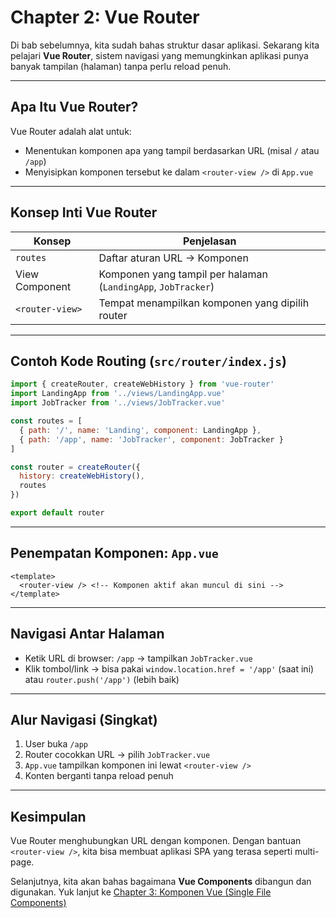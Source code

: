 # Chapter 2: Vue Router

Di bab sebelumnya, kita sudah bahas struktur dasar aplikasi. Sekarang kita pelajari **Vue Router**, sistem navigasi yang memungkinkan aplikasi punya banyak tampilan (halaman) tanpa perlu reload penuh.

---

## Apa Itu Vue Router?

Vue Router adalah alat untuk:
- Menentukan komponen apa yang tampil berdasarkan URL (misal `/` atau `/app`)
- Menyisipkan komponen tersebut ke dalam `<router-view />` di `App.vue`

---

## Konsep Inti Vue Router

| Konsep           | Penjelasan                                      |
|------------------|--------------------------------------------------|
| `routes`         | Daftar aturan URL → Komponen                     |
| View Component   | Komponen yang tampil per halaman (`LandingApp`, `JobTracker`) |
| `<router-view>`  | Tempat menampilkan komponen yang dipilih router  |

---

## Contoh Kode Routing (`src/router/index.js`)

```js
import { createRouter, createWebHistory } from 'vue-router'
import LandingApp from '../views/LandingApp.vue'
import JobTracker from '../views/JobTracker.vue'

const routes = [
  { path: '/', name: 'Landing', component: LandingApp },
  { path: '/app', name: 'JobTracker', component: JobTracker }
]

const router = createRouter({
  history: createWebHistory(),
  routes
})

export default router
````

---

## Penempatan Komponen: `App.vue`

```vue
<template>
  <router-view /> <!-- Komponen aktif akan muncul di sini -->
</template>
```

---

## Navigasi Antar Halaman

* Ketik URL di browser: `/app` → tampilkan `JobTracker.vue`
* Klik tombol/link → bisa pakai `window.location.href = '/app'` (saat ini) atau `router.push('/app')` (lebih baik)

---

## Alur Navigasi (Singkat)

1. User buka `/app`
2. Router cocokkan URL → pilih `JobTracker.vue`
3. `App.vue` tampilkan komponen ini lewat `<router-view />`
4. Konten berganti tanpa reload penuh

---

## Kesimpulan

Vue Router menghubungkan URL dengan komponen. Dengan bantuan `<router-view />`, kita bisa membuat aplikasi SPA yang terasa seperti multi-page.

Selanjutnya, kita akan bahas bagaimana **Vue Components** dibangun dan digunakan. Yuk lanjut ke [Chapter 3: Komponen Vue (Single File Components)](README/03_vue_components_single_file_components.md)

